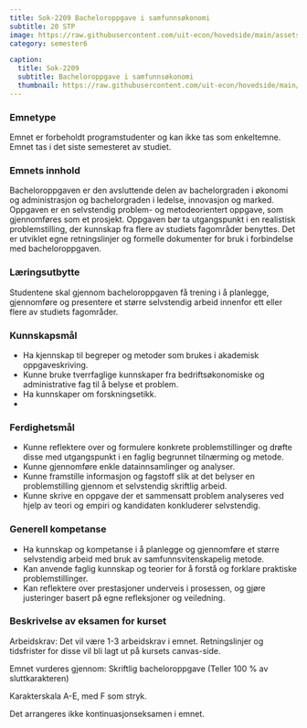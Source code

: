 ```yaml
---
title: Sok-2209 Bacheloroppgave i samfunnsøkonomi
subtitle: 20 STP
image: https://raw.githubusercontent.com/uit-econ/hovedside/main/assets/img/Sok-2209.jpg
category: semester6

caption:
  title: Sok-2209
  subtitle: Bacheloroppgave i samfunnsøkonomi
  thumbnail: https://raw.githubusercontent.com/uit-econ/hovedside/main/assets/img/Sok-2209.jpg
---
```


### Emnetype
Emnet er forbeholdt programstudenter og kan ikke tas som enkeltemne. Emnet tas i det siste semesteret av studiet.

### Emnets innhold
Bacheloroppgaven er den avsluttende delen av bachelorgraden i økonomi og administrasjon og bachelorgraden i ledelse, innovasjon og marked. Oppgaven er en selvstendig problem- og metodeorientert oppgave, som gjennomføres som et prosjekt. Oppgaven bør ta utgangspunkt i en realistisk problemstilling, der kunnskap fra flere av studiets fagområder benyttes. Det er utviklet egne retningslinjer og formelle dokumenter for bruk i forbindelse med bacheloroppgaven.

### Læringsutbytte
Studentene skal gjennom bacheloroppgaven få trening i å planlegge, gjennomføre og presentere et større selvstendig arbeid innenfor ett eller flere av studiets fagområder.

### Kunnskapsmål
- Ha kjennskap til begreper og metoder som brukes i akademisk oppgaveskriving.
- Kunne bruke tverrfaglige kunnskaper fra bedriftsøkonomiske og administrative fag til å belyse et problem.
- Ha kunnskaper om forskningsetikk.
- 
### Ferdighetsmål
- Kunne reflektere over og formulere konkrete problemstillinger og drøfte disse med utgangspunkt i en faglig begrunnet tilnærming og metode.
- Kunne gjennomføre enkle datainnsamlinger og analyser.
- Kunne framstille informasjon og fagstoff slik at det belyser en problemstilling gjennom et selvstendig skriftlig arbeid.
- Kunne skrive en oppgave der et sammensatt problem analyseres ved hjelp av teori og empiri og kandidaten konkluderer selvstendig.

### Generell kompetanse
- Ha kunnskap og kompetanse i å planlegge og gjennomføre et større selvstendig arbeid med bruk av samfunnsvitenskapelig metode.
- Kan anvende faglig kunnskap og teorier for å forstå og forklare praktiske problemstillinger.
- Kan reflektere over prestasjoner underveis i prosessen, og gjøre justeringer basert på egne refleksjoner og veiledning.

### Beskrivelse av eksamen for kurset
Arbeidskrav: Det vil være 1-3 arbeidskrav i emnet. Retningslinjer og tidsfrister for disse vil bli lagt ut på kursets canvas-side.

Emnet vurderes gjennom: Skriftlig bacheloroppgave (Teller 100 % av sluttkarakteren)

Karakterskala A-E, med F som stryk.

Det arrangeres ikke kontinuasjonseksamen i emnet.

 


